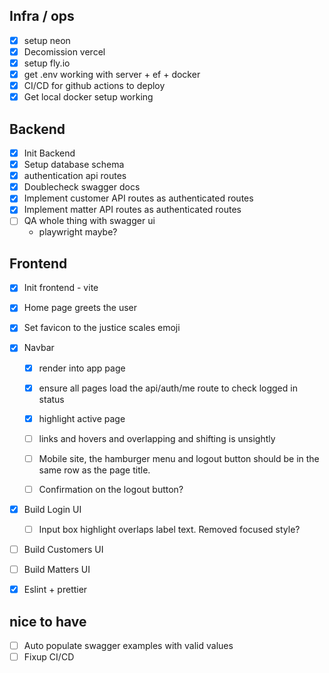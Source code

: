 ## Infra / ops
- [x] setup neon
- [x] Decomission vercel
- [x] setup fly.io
- [x] get .env working with server + ef + docker
- [x] CI/CD for github actions to deploy
- [x] Get local docker setup working

## Backend
- [x] Init Backend
- [x] Setup database schema
- [x] authentication api routes
- [x] Doublecheck swagger docs
- [x] Implement customer API routes as authenticated routes
- [x] Implement matter API routes as authenticated routes
- [ ] QA whole thing with swagger ui
    - playwright maybe?


## Frontend
- [x] Init frontend - vite
- [x] Home page greets the user
- [x] Set favicon to the justice scales emoji
- [x] Navbar
  - [x] render into app page
  - [x] ensure all pages load the api/auth/me route to check logged in status
  - [x] highlight active page
  - [ ] links and hovers and overlapping and shifting is unsightly
  - [ ] Mobile site, the hamburger menu and logout button should be in the same row as the page title.
  - [ ] Confirmation on the logout button?
  

- [x] Build Login UI
  - [ ] Input box highlight overlaps label text. Removed focused style?

- [ ] Build Customers UI
- [ ] Build Matters  UI
- [x] Eslint + prettier



## nice to have
- [ ] Auto populate swagger examples with valid values
- [ ] Fixup CI/CD
